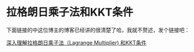 # 拉格朗日乘子法和KKT条件

下面链接的中这位博主的博客已经讲的很清楚了哈，我就不赘述，发个链接吧：

[深入理解拉格朗日乘子法（Lagrange Multiplier) 和KKT条件](http://www.cnblogs.com/mo-wang/p/4775548.html)

